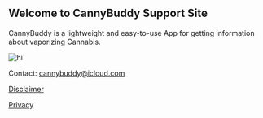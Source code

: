 ## Welcome to CannyBuddy Support Site

CannyBuddy is a lightweight and easy-to-use App for getting information about vaporizing Cannabis.


<img src="Images/IMG_0477.jpeg" alt="hi" class="inline"/>

Contact: cannybuddy@icloud.com

[Disclaimer](https://martinssoftwareloesungen.github.io/Disclaimer.html)

[Privacy](https://martinssoftwareloesungen.github.io/Privacy.html)


